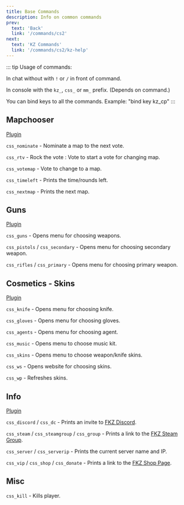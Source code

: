 ```yaml
---
title: Base Commands
description: Info on common commands
prev: 
  text: 'Back'
  link: '/commands/cs2'
next: 
  text: 'KZ Commands'
  link: '/commands/cs2/kz-help'
---
```


::: tip
Usage of commands:

In chat without with `!` or `/` in front of command.

In console with the `kz_`, `css_` or `mm_` prefix. (Depends on command.)

You can bind keys to all the commands. Example: "bind key kz_cp"
:::

## Mapchooser
[Plugin](https://github.com/abnerfs/cs2-rockthevote/)

`css_nominate` - Nominate a map to the next vote.

`css_rtv` - Rock the vote : Vote to start a vote for changing map.

`css_votemap` - Vote to change to a map.

`css_timeleft` - Prints the time/rounds left.

`css_nextmap` - Prints the next map.

## Guns
[Plugin](https://github.com/onurcanertekin/cs2-simple-guns-menu)

`css_guns` - Opens menu for choosing weapons.

`css_pistols` / `css_secondary` - Opens menu for choosing secondary weapon.

`css_rifles` / `css_primary` - Opens menu for choosing primary weapon.

## Cosmetics - Skins
[Plugin](https://github.com/Nereziel/cs2-WeaponPaints)

`css_knife` - Opens menu for choosing knife.

`css_gloves` - Opens menu for choosing gloves.

`css_agents` - Opens menu for choosing agent.

`css_music` - Opens menu to choose music kit.

`css_skins` - Opens menu to choose weapon/knife skins.

`css_ws` - Opens website for choosing skins.

`css_wp` - Refreshes skins.

## Info
[Plugin](https://github.com/HerrMagiic/CSS-CreateCustomCommands)

`css_discord` / `css_dc` - Prints an invite to [FKZ Discord](https://discord.gg/fkz).

`css_steam` / `css_steamgroup` / `css_group` - Prints a link to the [FKZ Steam Group](https://steamcommunity.com/groups/FemboyKZ).

`css_server` / `css_serverip` - Prints the current server name and IP.

`css_vip` / `css_shop` / `css_donate` - Prints a link to the [FKZ Shop Page](https://femboy.kz/shop).

## Misc

`css_kill` - Kills player.
